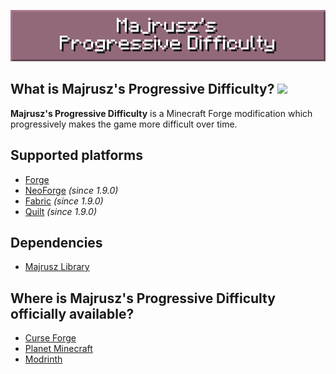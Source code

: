 ![Mod logo](https://github.com/Majrusz/MinecraftCommon/blob/main/ProgressiveDifficulty/logo.png?raw=true)

## What is Majrusz's Progressive Difficulty? [![](http://cf.way2muchnoise.eu/full_majruszs-progressive-difficulty_downloads.svg)](https://www.curseforge.com/minecraft/mc-mods/majruszs-progressive-difficulty)
**Majrusz's Progressive Difficulty** is a Minecraft Forge modification which progressively makes the game more difficult over time.

## Supported platforms
- [Forge](https://files.minecraftforge.net/net/minecraftforge/forge/)
- [NeoForge](https://neoforged.net) _(since 1.9.0)_
- [Fabric](https://fabricmc.net) _(since 1.9.0)_
- [Quilt](https://quiltmc.org) _(since 1.9.0)_

## Dependencies
- [Majrusz Library](https://github.com/Majrusz/MajruszLibrary/tree/1.20.X)

## Where is Majrusz's Progressive Difficulty officially available?
- [Curse Forge](https://www.curseforge.com/minecraft/mc-mods/majruszs-progressive-difficulty)
- [Planet Minecraft](https://www.planetminecraft.com/mod/majrusz-s-progressive-difficulty/)
- [Modrinth](https://modrinth.com/mod/majruszs-progressive-difficulty)

